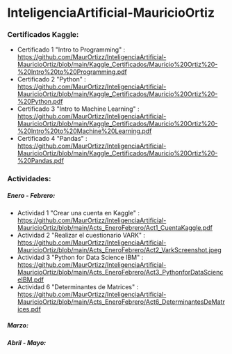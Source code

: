 # InteligenciaArtificial-MauricioOrtiz

### Certificados Kaggle:
- Certificado 1 "Intro to Programming" : https://github.com/MaurOrtizz/InteligenciaArtificial-MauricioOrtiz/blob/main/Kaggle_Certificados/Mauricio%20Ortiz%20-%20Intro%20to%20Programming.pdf
- Certificado 2 "Python" : https://github.com/MaurOrtizz/InteligenciaArtificial-MauricioOrtiz/blob/main/Kaggle_Certificados/Mauricio%20Ortiz%20-%20Python.pdf
- Certificado 3 "Intro to Machine Learning" : https://github.com/MaurOrtizz/InteligenciaArtificial-MauricioOrtiz/blob/main/Kaggle_Certificados/Mauricio%20Ortiz%20-%20Intro%20to%20Machine%20Learning.pdf
- Certificado 4 "Pandas" : https://github.com/MaurOrtizz/InteligenciaArtificial-MauricioOrtiz/blob/main/Kaggle_Certificados/Mauricio%20Ortiz%20-%20Pandas.pdf
### Actividades:
##### Enero - Febrero:
- Actividad 1 "Crear una cuenta en Kaggle" : https://github.com/MaurOrtizz/InteligenciaArtificial-MauricioOrtiz/blob/main/Acts_EneroFebrero/Act1_CuentaKaggle.pdf
- Actividad 2 "Realizar el cuestionario VARK" : https://github.com/MaurOrtizz/InteligenciaArtificial-MauricioOrtiz/blob/main/Acts_EneroFebrero/Act2_VarkScreenshot.jpeg
- Actividad 3 "Python for Data Science IBM" : https://github.com/MaurOrtizz/InteligenciaArtificial-MauricioOrtiz/blob/main/Acts_EneroFebrero/Act3_PythonforDataScienceIBM.pdf
- Actividad 6 "Determinantes de Matrices" : https://github.com/MaurOrtizz/InteligenciaArtificial-MauricioOrtiz/blob/main/Acts_EneroFebrero/Act6_DeterminantesDeMatrices.pdf
##### Marzo:
##### Abril - Mayo:
